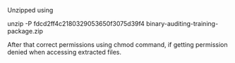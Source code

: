 Unzipped using

unzip -P fdcd2ff4c2180329053650f3075d39f4 binary-auditing-training-package.zip

After that correct permissions using chmod command, if getting permission denied when accessing extracted files.
